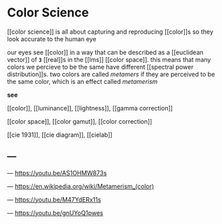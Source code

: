# Color Science

[[color science]] is all about capturing and reproducing [[color]]s so they look accurate to the human eye

our eyes see [[color]] in a way that can be described as a [[euclidean vector]] of **`3`** [[real]]s in the [[lms]] [[color space]]. this means that many colors we percieve to be the same have different [[spectral power distribution]]s. two colors are called _metamers_ if they are perceived to be the same color, which is an effect called _metamerism_

**see**

[[color]], [[luminance]], [[lightness]], [[gamma correction]]

[[color space]], [[color gamut]], [[color correction]]

[[cie 1931]], [[cie diagram]], [[cielab]]

## &mdash;

&mdash; <https://youtu.be/AS1OHMW873s>

&mdash; <https://en.wikipedia.org/wiki/Metamerism_(color)>

&mdash; <https://youtu.be/M47YdERx11s>

&mdash; <https://youtu.be/gnUYoQ1pwes>
